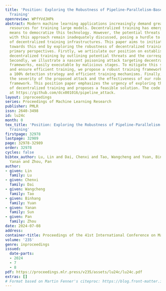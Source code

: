 ```yaml
---
title: 'Position: Exploring the Robustness of Pipeline-Parallelism-Based Decentralized
  Training'
openreview: WPfYVdJHPk
abstract: Modern machine learning applications increasingly demand greater computational
  resources for training large models. Decentralized training has emerged as an effective
  means to democratize this technology. However, the potential threats associated
  with this approach remain inadequately discussed, posing a hurdle to the development
  of decentralized training infrastructures. This paper aims to initiate discussion
  towards this end by exploring the robustness of decentralized training from three
  primary perspectives. Firstly, we articulate our position on establishing robust
  decentralized training by outlining potential threats and the corresponding countermeasures.
  Secondly, we illustrate a nascent poisoning attack targeting decentralized training
  frameworks, easily executable by malicious stages. To mitigate this security threat
  and ensure efficient training, we propose a robust training framework, integrating
  a 100% detection strategy and efficient training mechanisms. Finally, we demonstrate
  the severity of the proposed attack and the effectiveness of our robust training
  framework. This position paper emphasizes the urgency of exploring the robustness
  of decentralized training and proposes a feasible solution. The code is available
  at https://github.com/dcx001016/pipeline_attack.
layout: inproceedings
series: Proceedings of Machine Learning Research
publisher: PMLR
issn: 2640-3498
id: lu24c
month: 0
tex_title: 'Position: Exploring the Robustness of Pipeline-Parallelism-Based Decentralized
  Training'
firstpage: 32978
lastpage: 32989
page: 32978-32989
order: 32978
cycles: false
bibtex_author: Lu, Lin and Dai, Chenxi and Tao, Wangcheng and Yuan, Binhang and Sun,
  Yanan and Zhou, Pan
author:
- given: Lin
  family: Lu
- given: Chenxi
  family: Dai
- given: Wangcheng
  family: Tao
- given: Binhang
  family: Yuan
- given: Yanan
  family: Sun
- given: Pan
  family: Zhou
date: 2024-07-08
address:
container-title: Proceedings of the 41st International Conference on Machine Learning
volume: '235'
genre: inproceedings
issued:
  date-parts:
  - 2024
  - 7
  - 8
pdf: https://proceedings.mlr.press/v235/assets/lu24c/lu24c.pdf
extras: []
# Format based on Martin Fenner's citeproc: https://blog.front-matter.io/posts/citeproc-yaml-for-bibliographies/
---
```


